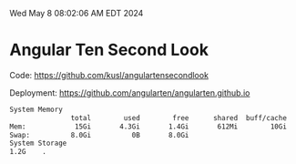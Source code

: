 Wed May  8 08:02:06 AM EDT 2024

# Angular Ten Second Look

Code: https://github.com/kusl/angulartensecondlook

Deployment: https://github.com/angularten/angularten.github.io

```bash
System Memory
               total        used        free      shared  buff/cache   available
Mem:            15Gi       4.3Gi       1.4Gi       612Mi        10Gi        10Gi
Swap:          8.0Gi          0B       8.0Gi
System Storage
1.2G	.
